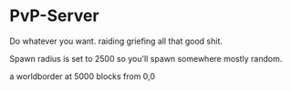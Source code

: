# PvP-Server

Do whatever you want. raiding griefing all that good shit.


Spawn radius is set to 2500 so you'll spawn somewhere mostly random.

a worldborder at 5000 blocks from 0,0
